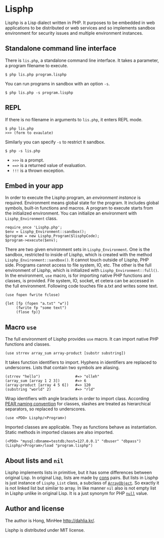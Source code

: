 Lisphp
======

Lisphp is a Lisp dialect written in PHP. It purposes to be embedded in web
applications to be distributed or web services and so implements sandbox
environment for security issues and multiple environment instances.


Standalone command line interface
---------------------------------

There is `lis.php`, a standalone command line interface. It takes a parameter,
a program filename to execute.

    $ php lis.php program.lisphp

You can run programs in sandbox with an option `-s`.

    $ php lis.php -s program.lisphp


REPL
----

If there is no filename in arguments to `lis.php`, it enters REPL mode.

    $ php lis.php
    >>> (form to evaulate)

Similarly you can specify `-s` to restrict it sandbox.

    $ php -s lis.php

 - `>>>` is a prompt.
 - `==>` is a returned value of evaluation.
 - `!!!` is a thrown exception.


Embed in your app
-----------------

In order to execute the Lisphp program, an _environment instance_ is required.
Environment means global state for the program. It includes global symbols,
built-in functions and macros. A program to execute starts from the initialized
environment. You can initialize an environment with `Lisphp_Environment` class.

    require_once 'Lisphp.php';
    $env = Lisphp_Environment::sandbox();
    $program = new Lisphp_Program($lisphpCode);
    $program->execute($env);

There are two given environment sets in `Lisphp_Environment`. One is the
sandbox, restricted to inside of Lisphp, which is created with the method
`Lisphp_Environment::sandbox()`. It cannot touch outside of Lisphp, PHP side.
Programs cannot access to file system, IO, etc. The other is the full
environment of Lisphp, which is initialized with `Lisphp_Environment::full()`.
In the environment, `use` macro, is for importing native PHP functions and
classes, is provided. File system, IO, socket, et cetera can be accessed in
the full environment. Following code touches file a.txt and writes some text.

    (use fopen fwrite fclose)

    {let [fp (fopen "a.txt" "w")]
         (fwrite fp "some text")
         (flose fp)}


Macro `use`
-----------

The full environment of Lisphp provides `use` macro. It can import native
PHP functions and classes.

    (use strrev array_sum array-product [substr substring])

It takes function identifiers to import. Hyphens in identifiers are replaced to
underscores. Lists that contain two symbols are aliasing.

    (strrev "hello")                #=> "olleh"
    (array_sum [array 1 2 3])       #=> 6
    (array-product [array 4 5 6])   #=> 120
    (substring "world" 2)           #=> "rld"

Wrap identifiers with angle brackets in order to import class. According
[PEAR naming convention][1] for classes, slashes are treated as hierarchical
separators, so replaced to underscores.

    (use <PDO> Lisphp/<Program>)

Imported classes are applicable. They as functions behave as instantiation.
Static methods in imported classes are also imported.

    (<PDO> "mysql:dbname=testdb;host=127.0.0.1" "dbuser" "dbpass")
    (Lisphp/<Program>/load "program.lisphp")

 [1]: http://pear.php.net/manual/en/standards.naming.php


About lists and `nil`
---------------------

Lisphp implements lists in primitive, but it has some differences between
original Lisp. In original Lisp, lists are made by [cons][] pairs. But lists in
Lisphp is just instance of `Lisphp_List` class, a subclass of
[`ArrayObject`][arrayobject]. So exactly it is not linked list but similar to
array. In like manner `nil` also is not empty list in Lisphp unlike in original
Lisp. It is a just synonym for PHP [`null`][null] value.


 [cons]: http://en.wikipedia.org/wiki/Cons
 [arrayobject]: http://php.net/manual/en/class.arrayobject.php
 [null]: http://php.net/manual/en/language.types.null.php


Author and license
------------------

The author is Hong, MinHee <http://dahlia.kr/>.

Lisphp is distributed under MIT license.

